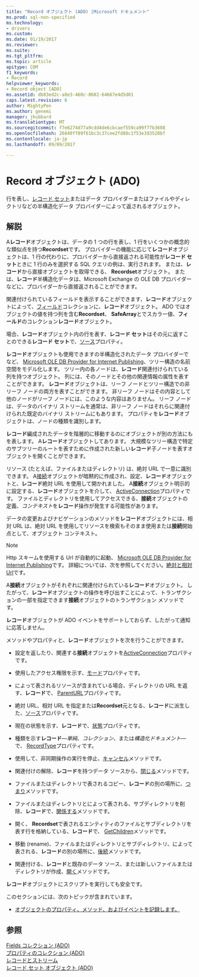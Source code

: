 ```yaml
---
title: "Record オブジェクト (ADO) |Microsoft ドキュメント"
ms.prod: sql-non-specified
ms.technology:
- drivers
ms.custom: 
ms.date: 01/19/2017
ms.reviewer: 
ms.suite: 
ms.tgt_pltfrm: 
ms.topic: article
apitype: COM
f1_keywords:
- Record
helpviewer_keywords:
- Record object [ADO]
ms.assetid: db83ed2c-a8e3-460c-8682-64667e4d5d01
caps.latest.revision: 6
author: MightyPen
ms.author: genemi
manager: jhubbard
ms.translationtype: MT
ms.sourcegitcommit: f7e6274d77a9cdd4de6cbcaef559ca99f77b3608
ms.openlocfilehash: 26840ff89f61bc3c37cee2fd88c1f53e393528bf
ms.contentlocale: ja-jp
ms.lasthandoff: 09/09/2017

---
```

# <a name="record-object-ado"></a>Record オブジェクト (ADO)
行を表し、[レコード セット](../../../ado/reference/ado-api/recordset-object-ado.md)またはデータ プロバイダーまたはファイルやディレクトリなどの半構造化データ プロバイダーによって返されるオブジェクト。  
  
## <a name="remarks"></a>解説  
 A**レコード**オブジェクトは、データの 1 つの行を表し、1 行をいくつかの概念的な類似点を持つ**Recordset**です。 プロバイダーの機能に応じて**レコード**オブジェクトは、1 行の代わりに、プロバイダーから直接返される可能性が**レコード セット**ときに 1 行のみを選択する SQL クエリの例は、実行されます。 または、**レコード**から直接オブジェクトを取得できる、 **Recordset**オブジェクト。 または、**レコード**半構造化データは、Microsoft Exchange の OLE DB プロバイダーなどに、プロバイダーから直接返されることができます。  
  
 関連付けられているフィールドを表示することができます、**レコード**オブジェクトによって、[フィールド](../../../ado/reference/ado-api/fields-collection-ado.md)コレクションに、**レコード**オブジェクト。 ADO ではオブジェクトの値を持つ列を含む**Recordset**、 **SafeArray**とでスカラー値、**フィールド**のコレクション**レコード**オブジェクト。  
  
 場合、**レコード**オブジェクト内の行を表す、**レコード セット**はその元に返すことのできる**レコード セット**で、[ソース](../../../ado/reference/ado-api/source-property-ado-record.md)プロパティ。  
  
 **レコード**オブジェクトも使用できますの半構造化されたデータ プロバイダーでなど、 [Microsoft OLE DB Provider for Internet Publishing](../../../ado/guide/appendixes/microsoft-ole-db-provider-for-internet-publishing.md)、ツリー構造の名前空間をモデル化します。 ツリー内の各ノードは、**レコード**関連付けられている列を持つオブジェクト。 列には、そのノードとその他の関連情報の属性を表すことができます。 **レコード**オブジェクトは、リーフ ノードとツリー構造での非リーフ ノードの両方を表すことができます。 非リーフ ノードはその内容として他のノードがリーフ ノードには、このような内容はありません。 リーフ ノードは、データのバイナリ ストリームを通常は、非リーフ ノードはそれらに関連付けられた既定のバイナリ ストリームにもあります。 プロパティを**レコード**オブジェクトは、ノードの種類を識別します。  
  
 **レコード**編成されたデータを階層的に移動するのにオブジェクトが別の方法にもを表します。 A**レコード**オブジェクトしてあります。 大規模なツリー構造で特定のサブツリーのルートを表すために作成された新しい**レコード**子ノードを表すオブジェクトを開くことができます。  
  
 リソース (たとえば、ファイルまたはディレクトリ) は、絶対 URL で一意に識別できます。 A[接続](../../../ado/reference/ado-api/connection-object-ado.md)オブジェクトが暗黙的に作成され、設定、**レコード**オブジェクトと、**レコード**絶対 URL を使用して開かれました。 A**接続**オブジェクト明示的に設定する、**レコード**オブジェクトを介して、 [ActiveConnection](../../../ado/reference/ado-api/activeconnection-property-ado.md)プロパティです。 ファイルとディレクトリを使用してアクセスできる、**接続**オブジェクトの定義、*コンテキスト*を**レコード**操作が発生する可能性があります。  
  
 データの変更およびナビゲーションのメソッドを**レコード**オブジェクトには、相対 URL は、絶対 URL を使用してリソースを検索もそのまま使用または**接続**開始点として、オブジェクト コンテキスト。  
  
> [!NOTE]
>  Http スキームを使用する Url が自動的に起動、 [Microsoft OLE DB Provider for Internet Publishing](../../../ado/guide/appendixes/microsoft-ole-db-provider-for-internet-publishing.md)です。 詳細については、次を参照してください。[絶対と相対 Url](../../../ado/guide/data/absolute-and-relative-urls.md)です。  
  
 A**接続**オブジェクトがそれぞれに関連付けられている**レコード**オブジェクト。 したがって、**レコード**オブジェクトの操作を呼び出すことによって、トランザクションの一部を指定できます**接続**オブジェクトのトランザクション メソッドです。  
  
 **レコード**オブジェクトが ADO イベントをサポートしておらず、したがって通知に応答しません。  
  
 メソッドやプロパティと、**レコード**オブジェクトを次を行うことができます。  
  
-   設定を返したり、関連する**接続**オブジェクトを[ActiveConnection](../../../ado/reference/ado-api/activeconnection-property-ado.md)プロパティです。  
  
-   使用したアクセス権限を示す、[モード](../../../ado/reference/ado-api/mode-property-ado.md)プロパティです。  
  
-   によって表されるリソースが含まれている場合、ディレクトリの URL を返す、**レコード**で、 [ParentURL](../../../ado/reference/ado-api/parenturl-property-ado.md)プロパティです。  
  
-   絶対 URL、相対 URL を指定または**Recordset**元となる、**レコード**に派生した、[ソース](../../../ado/reference/ado-api/source-property-ado-record.md)プロパティです。  
  
-   現在の状態を示す、**レコード**で、[状態](../../../ado/reference/ado-api/state-property-ado.md)プロパティです。  
  
-   種類を示す**レコード**—*単純*、*コレクション*、または*構造化ドキュメント*— で、 [RecordType](../../../ado/reference/ado-api/recordtype-property-ado.md)プロパティです。  
  
-   使用して、非同期操作の実行を停止、[キャンセル](../../../ado/reference/ado-api/cancel-method-ado.md)メソッドです。  
  
-   関連付けの解除、**レコード**を持つデータ ソースから、[閉じる](../../../ado/reference/ado-api/close-method-ado.md)メソッドです。  
  
-   ファイルまたはディレクトリで表されるコピー、**レコード**の別の場所に、[つまり](../../../ado/reference/ado-api/copyrecord-method-ado.md)メソッドです。  
  
-   ファイルまたはディレクトリとによって表される、サブディレクトリを削除、**レコード**で、[関係する](../../../ado/reference/ado-api/deleterecord-method-ado.md)メソッドです。  
  
-   開く、 **Recordset**で表されるエンティティのファイルとサブディレクトリを表す行を格納している、**レコード**で、 [GetChildren](../../../ado/reference/ado-api/getchildren-method-ado.md)メソッドです。  
  
-   移動 (rename)、ファイルまたはディレクトリとサブディレクトリ、によって表される、**レコード**の別の場所に、[後続](../../../ado/reference/ado-api/moverecord-method-ado.md)メソッドです。  
  
-   関連付ける、**レコード**と既存のデータ ソース、または新しいファイルまたはディレクトリが作成、[開く](../../../ado/reference/ado-api/open-method-ado-record.md)メソッドです。  
  
 **レコード**オブジェクトにスクリプトを実行しても安全です。  
  
 このセクションには、次のトピックが含まれています。  
  
-   [オブジェクトのプロパティ、メソッド、およびイベントを記録します。](../../../ado/reference/ado-api/record-object-properties-methods-and-events.md)  
  
## <a name="see-also"></a>参照  
 [Fields コレクション (ADO)](../../../ado/reference/ado-api/fields-collection-ado.md)   
 [プロパティのコレクション (ADO)](../../../ado/reference/ado-api/properties-collection-ado.md)   
 [レコードとストリーム](../../../ado/guide/data/records-and-streams.md)   
 [レコード セット オブジェクト (ADO)](../../../ado/reference/ado-api/recordset-object-ado.md)
